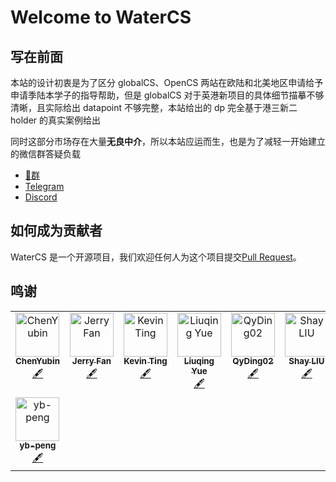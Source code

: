# Welcome to WaterCS

## 写在前面

本站的设计初衷是为了区分 globalCS、OpenCS 两站在欧陆和北美地区申请给予申请季陆本学子的指导帮助，但是 globalCS 对于英港新项目的具体细节描摹不够清晰，且实际给出 datapoint 不够完整，本站给出的 dp 完全基于港三新二 holder 的真实案例给出

同时这部分市场存在大量**无良中介**，所以本站应运而生，也是为了减轻一开始建立的微信群答疑负载

- [🐧群](https://qm.qq.com/q/QO07H1J4Uq)
- [Telegram](https://t.me/+RIwaFjsks6I2NzE1)
- [Discord](https://discord.gg/KM7XpnR4)

## 如何成为贡献者

WaterCS 是一个开源项目，我们欢迎任何人为这个项目提交[Pull Request](https://docs.github.com/en/pull-requests/collaborating-with-pull-requests/proposing-changes-to-your-work-with-pull-requests/creating-a-pull-request-from-a-fork)。

## 鸣谢

<!-- ALL-CONTRIBUTORS-LIST:START - Do not remove or modify this section -->
<!-- prettier-ignore-start -->
<!-- markdownlint-disable -->
<table>
  <tbody>
    <tr>
      <td align="center" valign="top" width="14.28%"><a href="https://github.com/1shuimo"><img src="https://avatars.githubusercontent.com/u/107478133?v=4?s=70" width="70px;" alt="ChenYubin"/><br /><sub><b>ChenYubin</b></sub></a><br /><a href="#content-1shuimo" title="Content">🖋</a></td>
      <td align="center" valign="top" width="14.28%"><a href="https://github.com/kissjerryfan"><img src="https://avatars.githubusercontent.com/u/72304054?v=4?s=70" width="70px;" alt="Jerry Fan"/><br /><sub><b>Jerry Fan</b></sub></a><br /><a href="#content-kissjerryfan" title="Content">🖋</a></td>
      <td align="center" valign="top" width="14.28%"><a href="https://github.com/Kevin-Ting"><img src="https://avatars.githubusercontent.com/u/128990659?v=4?s=70" width="70px;" alt="Kevin Ting"/><br /><sub><b>Kevin Ting</b></sub></a><br /><a href="#content-Kevin-Ting" title="Content">🖋</a></td>
      <td align="center" valign="top" width="14.28%"><a href="https://github.com/dqhl76"><img src="https://avatars.githubusercontent.com/u/69136320?v=4?s=70" width="70px;" alt="Liuqing Yue"/><br /><sub><b>Liuqing Yue</b></sub></a><br /><a href="#content-dqhl76" title="Content">🖋</a></td>
      <td align="center" valign="top" width="14.28%"><a href="https://qyding02.github.io/"><img src="https://avatars.githubusercontent.com/u/64630300?v=4?s=70" width="70px;" alt="QyDing02"/><br /><sub><b>QyDing02</b></sub></a><br /><a href="#content-QyDing02" title="Content">🖋</a></td>
      <td align="center" valign="top" width="14.28%"><a href="https://github.com/Shay-Liu"><img src="https://avatars.githubusercontent.com/u/167105793?v=4?s=70" width="70px;" alt="Shay LIU"/><br /><sub><b>Shay LIU</b></sub></a><br /><a href="#content-Shay-Liu" title="Content">🖋</a></td>
      <td align="center" valign="top" width="14.28%"><a href="https://github.com/SivenCapo"><img src="https://avatars.githubusercontent.com/u/140587950?v=4?s=70" width="70px;" alt="Siwen_Jiao "/><br /><sub><b>Siwen_Jiao </b></sub></a><br /><a href="#content-SivenCapo" title="Content">🖋</a></td>
    </tr>
    <tr>
      <td align="center" valign="top" width="14.28%"><a href="https://github.com/pengyb2001"><img src="https://avatars.githubusercontent.com/u/75617475?v=4?s=70" width="70px;" alt="yb-peng"/><br /><sub><b>yb-peng</b></sub></a><br /><a href="#content-pengyb2001" title="Content">🖋</a></td>
    </tr>
  </tbody>
</table>

<!-- markdownlint-restore -->
<!-- prettier-ignore-end -->

<!-- ALL-CONTRIBUTORS-LIST:END -->